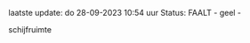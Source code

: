 laatste update: 
do 28-09-2023 10:54   uur 
Status: FAALT - geel - 
<div class="service Y">schijfruimte</div>